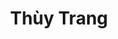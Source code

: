 ---
layout: album_gallery
resource: instagram
title: "Thùy Trang"
description: "Instagram albums of Thùy Trang</br>. Username: _imnotteee"
active: gallery
images:
- image_path: /imnotteee/0/20230708_204014_358028766_3120790688230309_5439893089545034046_n.jpg
  gallery-folder: /gallery/imnotteee/0/
  gallery-name: 0
  gallery-date: April 2025
- image_path: /imnotteee/1/20250124_215518_474372829_18365823856189832_677717788436747429_n.jpg
  gallery-folder: /gallery/imnotteee/1/
  gallery-name: 1
  gallery-date: April 2025
- image_path: /imnotteee/3/20240802_220446_453646251_445655791796124_7848499217974580697_n.jpg
  gallery-folder: /gallery/imnotteee/3/
  gallery-name: 3
  gallery-date: April 2025
---